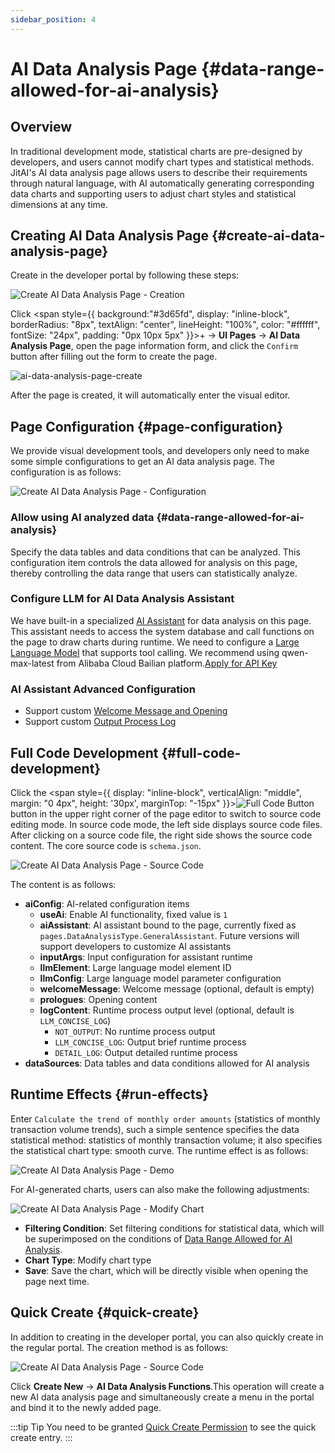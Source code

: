 ```yaml
---
sidebar_position: 4
---
```


# AI Data Analysis Page {#data-range-allowed-for-ai-analysis}
## Overview
In traditional development mode, statistical charts are pre-designed by developers, and users cannot modify chart types and statistical methods. JitAI's AI data analysis page allows users to describe their requirements through natural language, with AI automatically generating corresponding data charts and supporting users to adjust chart styles and statistical dimensions at any time.

## Creating AI Data Analysis Page {#create-ai-data-analysis-page}
Create in the developer portal by following these steps:

![Create AI Data Analysis Page - Creation](./imgs/create.png)

Click <span style={{ background:"#3d65fd", display: "inline-block", borderRadius: "8px", textAlign: "center", lineHeight: "100%", color: "#ffffff", fontSize: "24px", padding: "0px 10px 5px" }}>+</span>  → **UI Pages** → **AI Data Analysis Page**, open the page information form, and click the `Confirm` button after filling out the form to create the page.

![ai-data-analysis-page-create](./imgs/create-form.png)

After the page is created, it will automatically enter the visual editor.

## Page Configuration {#page-configuration}
We provide visual development tools, and developers only need to make some simple configurations to get an AI data analysis page. The configuration is as follows:

![Create AI Data Analysis Page - Configuration](./imgs/setting.png)

### Allow using AI analyzed data {#data-range-allowed-for-ai-analysis} 
Specify the data tables and data conditions that can be analyzed. This configuration item controls the data allowed for analysis on this page, thereby controlling the data range that users can statistically analyze.

### Configure LLM for AI Data Analysis Assistant
We have built-in a specialized [AI Assistant](../../ai-assitant/create-ai-assistant) for data analysis on this page. This assistant needs to access the system database and call functions on the page to draw charts during runtime. We need to configure a [Large Language Model](../../ai-llm/create-ai-llm) that supports tool calling. We recommend using qwen-max-latest from Alibaba Cloud Bailian platform.<a href="https://bailian.console.aliyun.com/?tab=model#/api-key" target="_blank">Apply for API Key</a>

### AI Assistant Advanced Configuration
- Support custom [Welcome Message and Opening](../../ai-assitant/create-ai-assistant#welcome-message-and-opening)
- Support custom [Output Process Log](../../ai-assitant/create-ai-assistant#message-output)

## Full Code Development {#full-code-development}
Click the <span style={{ display: "inline-block", verticalAlign: "middle", margin: "0 4px", height: '30px', marginTop: "-15px" }}>![Full Code Button](./imgs/code.png)</span> button in the upper right corner of the page editor to switch to source code editing mode.
In source code mode, the left side displays source code files. After clicking on a source code file, the right side shows the source code content. The core source code is `schema.json`.

![Create AI Data Analysis Page - Source Code](./imgs/schema.png)

The content is as follows:
- **aiConfig**: AI-related configuration items
  - **useAi**: Enable AI functionality, fixed value is `1`
  - **aiAssistant**: AI assistant bound to the page, currently fixed as `pages.DataAnalysisType.GeneralAssistant`. Future versions will support developers to customize AI assistants
  - **inputArgs**: Input configuration for assistant runtime
  - **llmElement**: Large language model element ID
  - **llmConfig**: Large language model parameter configuration
  - **welcomeMessage**: Welcome message (optional, default is empty)
  - **prologues**: Opening content
  - **logContent**: Runtime process output level (optional, default is `LLM_CONCISE_LOG`)
    - `NOT_OUTPUT`: No runtime process output
    - `LLM_CONCISE_LOG`: Output brief runtime process
    - `DETAIL_LOG`: Output detailed runtime process
- **dataSources**: Data tables and data conditions allowed for AI analysis

## Runtime Effects {#run-effects}
Enter `Calculate the trend of monthly order amounts` (statistics of monthly transaction volume trends), such a simple sentence specifies the data statistical method: statistics of monthly transaction volume; it also specifies the statistical chart type: smooth curve.
The runtime effect is as follows:

![Create AI Data Analysis Page - Demo](./imgs/chart_demo.gif)

For AI-generated charts, users can also make the following adjustments:

![Create AI Data Analysis Page - Modify Chart](./imgs/chart_update.png)

- **Filtering Condition**: Set filtering conditions for statistical data, which will be superimposed on the conditions of [Data Range Allowed for AI Analysis](#data-range-allowed-for-ai-analysis).
- **Chart Type**: Modify chart type
- **Save**: Save the chart, which will be directly visible when opening the page next time.

## Quick Create {#quick-create}
In addition to creating in the developer portal, you can also quickly create in the regular portal. The creation method is as follows:

![Create AI Data Analysis Page - Source Code](./imgs/quickly.png)

Click **Create New** → **AI Data Analysis Functions**.This operation will create a new AI data analysis page and simultaneously create a menu in the portal and bind it to the newly added page.

:::tip Tip
You need to be granted [Quick Create Permission](../../user-and-permission/role-permissions#specify-accessible-portals-and-menus) to see the quick create entry.
:::
